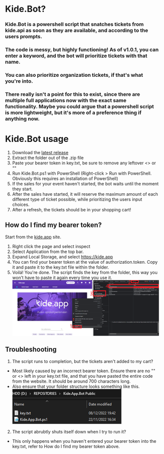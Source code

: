 # Kide.Bot?
### Kide.Bot is a powershell script that snatches tickets from kide.api as soon as they are available, and according to the users prompts.
### The code is messy, but highly functioning! As of v1.0.1, you can enter a keyword, and the bot will prioritize tickets with that name.
### You can also prioritize organization tickets, if that's what you're into.
### There really isn't a point for this to exist, since there are multiple full applications now with the exact same functionality. Maybe you could argue that a powershell script is more lightweight, but it's more of a preference thing if anything now.


# Kide.Bot usage

1. Download the [latest release](https://github.com/Voidrius/Kide.Bot/releases/latest)
2. Extract the folder out of the .zip file
3. Paste your bearer token in key.txt, be sure to remove any leftover <> or ""
4. Run Kide.Bot.ps1 with PowerShell (Right-click > Run with PowerShell. Obviously this requires an installation of PowerShell)
5. If the sales for your event haven't started, the bot waits until the moment they start.
6. After the sales have started, it will reserve the maximum amount of each different type of ticket possible, while prioritizing the users input choices.
7. After a refresh, the tickets should be in your shopping cart!

## How do I find my bearer token?

Start from the [kide.app](https://kide.app/) site.

1. Right click the page and select inspect
2. Select Application from the top bar.
3. Expand Local Storage, and select https://kide.app
4. You can find your bearer token at the value of authorization.token. Copy it and paste it to the key.txt file within the folder. 
5. Voilá! You're done. The script finds the key from the folder, this way you won't have to paste it again every time you use it.
![ohje](/ohjekuvat/ohje.png)

## Troubleshooting

1. The script runs to completion, but the tickets aren't added to my cart?
- Most likely caused by an incorrect bearer token. Ensure there are no "" or <> left in your key.txt file, and that you have pasted the entire code from the website. It should be around 700 characters long.
- Also ensure that your folder structure looks something like this.
![kansio](/ohjekuvat/kansio.png)
2. The script abrubtly shuts itself down when I try to run it?
- This only happens when you haven't entered your bearer token into the key.txt, refer to How do I find my bearer token above.
